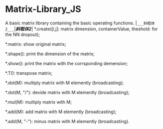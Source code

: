 # Matrix-Library_JS
A basic matrix library containing the basic operating functions.
|`___斜粗体2___`|___斜粗体2___|
  *.create([i,j]: matrix dimension, containerValue, theshold: for the NN dropout);
  
  *.matrix: show original matrix;

  *.shape(): print the dimension of the matrix;

  *.show(): print the matrix with the corrsponding demension;

  *.T(): transpose matrix;

  *.dot(M): multiply matrix with M elemently (broadcasting);

  *.dot(M, "/"): devide matrix with M elemently (broadcasting);

  *.mul(M): multiply matrix with M;

  *.add(M): add matrix with M elemently (broadcasting);

  *.add(M, "-"): minus matrix with M elemently (broadcasting).

